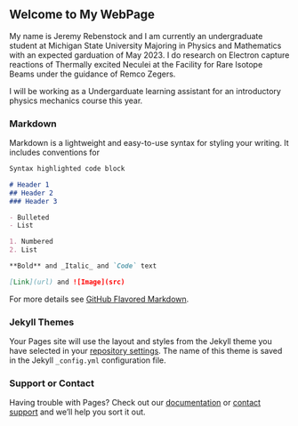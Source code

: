 ## Welcome to My WebPage

My name is Jeremy Rebenstock and I am currently an undergraduate student at Michigan State University Majoring in Physics and Mathematics with an expected garduation of May 2023. I do research on Electron capture reactions of Thermally excited Neculei at the Facility for Rare Isotope Beams under the guidance of Remco Zegers.

I will be working as a Undergarduate learning assistant for an introductory physics mechanics course this year.

### Markdown

Markdown is a lightweight and easy-to-use syntax for styling your writing. It includes conventions for

```markdown
Syntax highlighted code block

# Header 1
## Header 2
### Header 3

- Bulleted
- List

1. Numbered
2. List

**Bold** and _Italic_ and `Code` text

[Link](url) and ![Image](src)
```

For more details see [GitHub Flavored Markdown](https://guides.github.com/features/mastering-markdown/).

### Jekyll Themes

Your Pages site will use the layout and styles from the Jekyll theme you have selected in your [repository settings](https://github.com/I-am-jeremy/personal-website/settings). The name of this theme is saved in the Jekyll `_config.yml` configuration file.

### Support or Contact

Having trouble with Pages? Check out our [documentation](https://help.github.com/categories/github-pages-basics/) or [contact support](https://github.com/contact) and we’ll help you sort it out.
